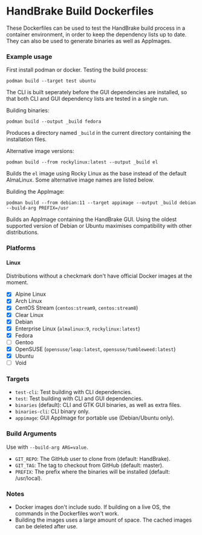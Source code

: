 # HandBrake Build Dockerfiles

These Dockerfiles can be used to test the HandBrake build process in a container environment, in order to keep the dependency lists up to date.
They can also be used to generate binaries as well as AppImages.

### Example usage
First install podman or docker.
Testing the build process:

```
podman build --target test ubuntu
```
The CLI is built seperately before the GUI dependencies are installed, so that both CLI and GUI dependency lists are tested in a single run.

Building binaries:

```
podman build --output _build fedora
```

Produces a directory named `_build` in the current directory containing the installation files.

Alternative image versions:

```
podman build --from rockylinux:latest --output _build el
```
Builds the `el` image using Rocky Linux as the base instead of the default AlmaLinux.
Some alternative image names are listed below.

Building the AppImage:

```
podman build --from debian:11 --target appimage --output _build debian --build-arg PREFIX=/usr
```
Builds an AppImage containing the HandBrake GUI. Using the oldest supported version of Debian or Ubuntu maximises compatibility with other distributions.

### Platforms

#### Linux
Distributions without a checkmark don't have official Docker images at the moment.

- [x] Alpine Linux
- [x] Arch Linux
- [x] CentOS Stream (`centos:stream9`, `centos:stream8`)
- [x] Clear Linux
- [x] Debian
- [x] Enterprise Linux (`almalinux:9`, `rockylinux:latest`)
- [x] Fedora
- [ ] Gentoo
- [x] OpenSUSE (`opensuse/leap:latest`, `opensuse/tumbleweed:latest`)
- [x] Ubuntu
- [ ] Void

### Targets
- `test-cli`: Test building with CLI dependencies.
- `test`: Test building with CLI and GUI dependencies.
- `binaries` (default): CLI and GTK GUI binaries, as well as extra files.
- `binaries-cli`: CLI binary only.
- `appimage`: GUI AppImage for portable use (Debian/Ubuntu only).

### Build Arguments
Use with `--build-arg ARG=value`.

- `GIT_REPO`: The GitHub user to clone from (default: HandBrake).
- `GIT_TAG`: The tag to checkout from GitHub (default: master).
- `PREFIX`: The prefix where the binaries will be installed (default: /usr/local).

### Notes
- Docker images don't include sudo. If building on a live OS, the commands in the Dockerfiles won't work.
- Building the images uses a large amount of space. The cached images can be deleted after use.
